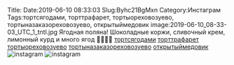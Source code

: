 Title:
Date:2019-06-10 08:33:03
Slug:Byhc21BgMxn
Category:Инстаграм
Tags:тортсягодами, торттрафарет, тортыореховозуево, тортыназаказореховозуево, открытыймедовик
image:2019-06-10_08-33-03_UTC_1_tntl.jpg
Ягодная поляна! Шоколадные коржи, сливочный крем, лимонный курд и много ягод 🍓🍒🍎🍒
[тортсягодами]({tag}тортсягодами) [торттрафарет]({tag}торттрафарет) [тортыореховозуево]({tag}тортыореховозуево) [тортыназаказореховозуево]({tag}тортыназаказореховозуево) [открытыймедовик]({tag}открытыймедовик)
![instagram]({attach}images/2019-06-10_08-33-03_UTC_1.jpg)
![instagram]({attach}images/2019-06-10_08-33-03_UTC_2.jpg)

